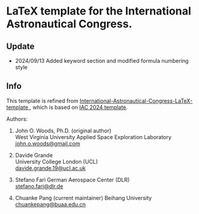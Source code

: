 # LaTeX template for the International Astronautical Congress.

## Update
- 2024/09/13 Added keyword section and modified formula numbering style

## Info
This template is refined from [International-Astronautical-Congress-LaTeX-template
](https://github.com/dave-ai/International-Astronautical-Congress-LaTeX-template), which is based on [IAC 2024 template](https://www.iafastro.org/assets/files/events/iac/2024/IAC%202024%20Manuscript_Template.doc).

Authors: 
1) John O. Woods, Ph.D. (original author)  
West Virginia University Applied Space Exploration Laboratory  
john.o.woods@gmail.com  

2) Davide Grande  
University College London (UCL)  
davide.grande.19@ucl.ac.uk  

3) Stefano Farì
German Aerospace Center (DLR)  
stefano.fari@dlr.de

4) Chuanke Pang (current maintainer)
Beihang University
chuankepang@buaa.edu.cn

